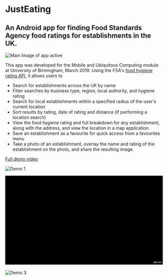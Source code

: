 # JustEating
## An Android app for finding Food Standards Agency food ratings for establishments in the UK.

![Main Image of app active](Screenshots/screens.png)

This app was developed for the Mobile and Ubiquitous Computing module at University of Birmingham, March 2019. Using the FSA's [food hygiene rating API](https://api.ratings.food.gov.uk/help), it allows users to
* Search for establishments across the UK by name
* Filter searches by business type, region, local authority, and hygiene rating
* Search for local establishments within a specified radius of the user's current location
* Sort results by rating, date of rating and distance (if performing a location search)
* View the food hygiene rating and full breakdown for any establishment, along with the address, and view the location in a map application
* Save an establishment as a favourite for quick access from a favourites menu
* Take a photo of an establishment, overlay the name and rating of the establishment on the photo, and share the resulting image.


[Full demo video](https://youtu.be/EBjOQXwUUsI)

![Demo 1](demo.gif)

![Demo 2](demo2.gif)

![Demo 3](demo3.gif)
